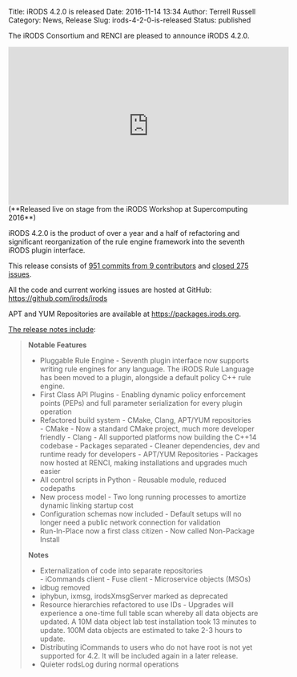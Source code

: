 Title: iRODS 4.2.0 is released
Date: 2016-11-14 13:34
Author: Terrell Russell
Category: News, Release
Slug: irods-4-2-0-is-released
Status: published

The iRODS Consortium and RENCI are pleased to announce iRODS 4.2.0.

<iframe width="560" height="315" src="https://www.youtube.com/embed/ImG7xg9V8EQ" frameborder="0" allowfullscreen></iframe>
(**Released live on stage from the iRODS Workshop at Supercomputing
2016**)

iRODS 4.2.0 is the product of over a year and a half of refactoring and
significant reorganization of the rule engine framework into the seventh
iRODS plugin interface.

This release consists of [951 commits from 9
contributors](https://github.com/irods/irods/compare/4.1.0...4.2.0) and
[closed 275
issues](https://github.com/irods/irods/issues?q=milestone%3A4.2.0).

All the code and current working issues are hosted at GitHub:
<https://github.com/irods/irods>

APT and YUM Repositories are available at <https://packages.irods.org>.

[The release notes
include](https://docs.irods.org/4.2.0/release_notes/):

> **Notable Features**
>
> <ul>
> <li>
> Pluggable Rule Engine - Seventh plugin interface now supports writing
> rule engines for any language. The iRODS Rule Language has been moved
> to a plugin, alongside a default policy C++ rule engine.
>
> </li>
> <li>
> First Class API Plugins - Enabling dynamic policy enforcement points
> (PEPs) and full parameter serialization for every plugin operation
>
> </li>
> <li>
> Refactored build system - CMake, Clang, APT/YUM repositories
>
> </li>
> -   CMake - Now a standard CMake project, much more developer friendly
> -   Clang - All supported platforms now building the C++14 codebase
> -   Packages separated - Cleaner dependencies, dev and runtime ready
>     for developers
> -   APT/YUM Repositories - Packages now hosted at RENCI, making
>     installations and upgrades much easier
>
> <li>
> All control scripts in Python - Reusable module, reduced codepaths
>
> </li>
> <li>
> New process model - Two long running processes to amortize dynamic
> linking startup cost
>
> </li>
> <li>
> Configuration schemas now included - Default setups will no longer
> need a public network connection for validation
>
> </li>
> <li>
> Run-In-Place now a first class citizen - Now called Non-Package
> Install
>
> </li>
> </li>
> </ul>
>
> **Notes**
>
> <ul>
> <li>
> Externalization of code into separate repositories
>
> </li>
> -   iCommands client
> -   Fuse client
> -   Microservice objects (MSOs)
>
> <li>
> idbug removed
>
> </li>
> <li>
> iphybun, ixmsg, irodsXmsgServer marked as deprecated
>
> </li>
> <li>
> Resource hierarchies refactored to use IDs - Upgrades will experience
> a one-time full table scan whereby all data objects are updated. A 10M
> data object lab test installation took 13 minutes to update. 100M data
> objects are estimated to take 2-3 hours to update.
>
> </li>
> <li>
> Distributing iCommands to users who do not have root is not yet
> supported for 4.2. It will be included again in a later release.
>
> </li>
> <li>
> Quieter rodsLog during normal operations
>
> </li>
> </ul>

